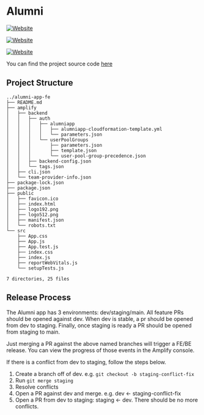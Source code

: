 # Alumni

[![Website](https://img.shields.io/website?label=PRODUCTION&style=for-the-badge&url=https://main.dvs6rmc805qp3.amplifyapp.com/)](https://main.dvs6rmc805qp3.amplifyapp.com/)

[![Website](https://img.shields.io/website?label=STAGING&style=for-the-badge&url=https://staging.dvs6rmc805qp3.amplifyapp.com/)](https://staging.dvs6rmc805qp3.amplifyapp.com/)

[![Website](https://img.shields.io/website?label=DEV&style=for-the-badge&url=https://dev.dvs6rmc805qp3.amplifyapp.com/)](https://dev.dvs6rmc805qp3.amplifyapp.com/)

You can find the project source code [here](https://github.com/CodePlatoonAlumni/alumni-app-fe)

## Project Structure

```tree
../alumni-app-fe
├── README.md
├── amplify
│   ├── backend
│   │   ├── auth
│   │   │   ├── alumniapp
│   │   │   │   ├── alumniapp-cloudformation-template.yml
│   │   │   │   └── parameters.json
│   │   │   └── userPoolGroups
│   │   │       ├── parameters.json
│   │   │       ├── template.json
│   │   │       └── user-pool-group-precedence.json
│   │   ├── backend-config.json
│   │   └── tags.json
│   ├── cli.json
│   └── team-provider-info.json
├── package-lock.json
├── package.json
├── public
│   ├── favicon.ico
│   ├── index.html
│   ├── logo192.png
│   ├── logo512.png
│   ├── manifest.json
│   └── robots.txt
└── src
    ├── App.css
    ├── App.js
    ├── App.test.js
    ├── index.css
    ├── index.js
    ├── reportWebVitals.js
    └── setupTests.js

7 directories, 25 files
```

## Release Process

The Alumni app has 3 environments: dev/staging/main. All feature PRs should be opened against dev. When dev is stable, a pr should be opened from dev to staging. Finally, once staging is ready a PR should be opened from staging to main.

Just merging a PR against the above named branches will trigger a FE/BE release. You can view the progress of those events in the Amplify console.

If there is a conflict from dev to staging, follow the steps below. 

1. Create a branch off of dev. e.g. `git checkout -b staging-conflict-fix`
2. Run `git merge staging`
3. Resolve conflicts
4. Open a PR against dev and merge. e.g. dev <- staging-conflict-fix
5. Open a PR from dev to staging: staging <- dev. There should be no more conflicts.
